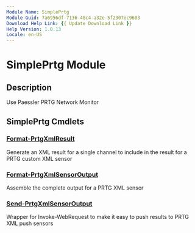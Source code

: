 ```yaml
---
Module Name: SimplePrtg
Module Guid: 7a6956df-7136-48c4-a32e-5f2307ec9603
Download Help Link: {{ Update Download Link }}
Help Version: 1.0.13
Locale: en-US
---
```


# SimplePrtg Module
## Description
Use Paessler PRTG Network Monitor

## SimplePrtg Cmdlets
### [Format-PrtgXmlResult](Format-PrtgXmlResult.md)
Generate an XML result for a single channel to include in the result for a PRTG custom XML sensor

### [Format-PrtgXmlSensorOutput](Format-PrtgXmlSensorOutput.md)
Assemble the complete output for a PRTG XML sensor

### [Send-PrtgXmlSensorOutput](Send-PrtgXmlSensorOutput.md)
Wrapper for Invoke-WebRequest to make it easy to push results to PRTG XML push sensors


